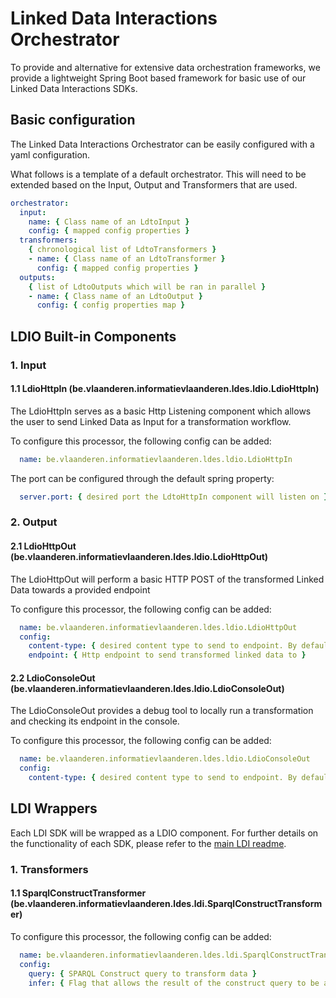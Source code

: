 # Linked Data Interactions Orchestrator

To provide and alternative for extensive data orchestration frameworks, we provide a lightweight Spring Boot based framework for basic use of our Linked Data Interactions SDKs.

## Basic configuration

The Linked Data Interactions Orchestrator can be easily configured with a yaml configuration.

What follows is a template of a default orchestrator. This will need to be extended based on the Input, Output and Transformers that are used.
  ```yaml
  orchestrator:
    input:
      name: { Class name of an LdtoInput }
      config: { mapped config properties }
    transformers:
      { chronological list of LdtoTransformers }
      - name: { Class name of an LdtoTransformer }
        config: { mapped config properties }
    outputs:
      { list of LdtoOutputs which will be ran in parallel }
      - name: { Class name of an LdtoOutput }
        config: { config properties map }
  ```

## LDIO Built-in Components

### 1. Input

#### 1.1 LdioHttpIn (be.vlaanderen.informatievlaanderen.ldes.ldio.LdioHttpIn)

The LdioHttpIn serves as a basic Http Listening component which allows the user to send Linked Data as Input for a
transformation workflow.

To configure this processor, the following config can be added:

```yaml
  name: be.vlaanderen.informatievlaanderen.ldes.ldio.LdioHttpIn
```

The port can be configured through the default spring property:

```yaml
  server.port: { desired port the LdtoHttpIn component will listen on }
```

### 2. Output

#### 2.1 LdioHttpOut (be.vlaanderen.informatievlaanderen.ldes.ldio.LdioHttpOut)

The LdioHttpOut will perform a basic HTTP POST of the transformed Linked Data towards a provided endpoint

To configure this processor, the following config can be added:

```yaml
  name: be.vlaanderen.informatievlaanderen.ldes.ldio.LdioHttpOut
  config:
    content-type: { desired content type to send to endpoint. By default, this will be set to 'application/n-quads'}
    endpoint: { Http endpoint to send transformed linked data to }
  ```

#### 2.2 LdioConsoleOut (be.vlaanderen.informatievlaanderen.ldes.ldio.LdioConsoleOut)

The LdioConsoleOut provides a debug tool to locally run a transformation and checking its endpoint in the console.

To configure this processor, the following config can be added:

```yaml
  name: be.vlaanderen.informatievlaanderen.ldes.ldio.LdioConsoleOut
  config:
    content-type: { desired content type to send to endpoint. By default, this will be sent as 'application/n-quads'}
```

## LDI Wrappers

Each LDI SDK will be wrapped as a LDIO component. For further details on the functionality of each SDK, please refer to the [main LDI readme](../ldi-core/README.md).

### 1. Transformers

#### 1.1 SparqlConstructTransformer (be.vlaanderen.informatievlaanderen.ldes.ldi.SparqlConstructTransformer)

To configure this processor, the following config can be added:

```yaml
  name: be.vlaanderen.informatievlaanderen.ldes.ldi.SparqlConstructTransformer
  config:
    query: { SPARQL Construct query to transform data }
    infer: { Flag that allows the result of the construct query to be added to the provided linked data }
```